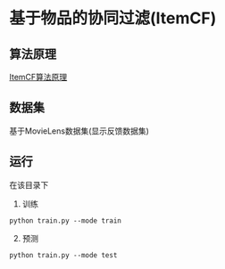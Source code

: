 # 基于物品的协同过滤(ItemCF)

## 算法原理

[ItemCF算法原理](https://www.cnblogs.com/rainbowly/p/12128615.html)

## 数据集

基于MovieLens数据集(显示反馈数据集)

## 运行
在该目录下
1. 训练
```angular2html
python train.py --mode train
```
2. 预测
```angular2html
python train.py --mode test
```